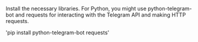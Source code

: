 Install the necessary libraries. For Python, you might use python-telegram-bot and requests for interacting with the Telegram API and making HTTP requests.

'pip install python-telegram-bot requests'
